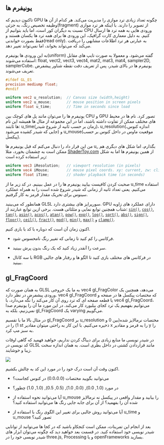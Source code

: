 ## یونیفرم ها

تاکنون دیدیم که GPU چگونه تعداد زیادی ترد موازی را مدیریت می‌کند. هر کدام از آن ها وظیفه تخصیص رنگ، به جزئی(fragment) از تصویر را دارند. با اینکه هر ترد موازی نسبت به دیگران کور است، اما باید بتوانیم از CPU ورودی هایی به همه ترد ها ارسال کنیم. به دلیل معماری کارت گرافیک، این ورودی ها برای همه ترد ها یکسان هستند و فقط بصورت خواندنی(read only). به عبارتی هر ترد اطلاعات مشابهی را دریافت می‌کند که می‌تواند بخواند، اما نمی‌تواند تغییر دهد.

به این ورودی ها یونیفرم(uniform) گفته می‌شود. و معمولا به صورت تایپ های مقابل استفاده می‌شوند: float, vect2, vect3, vect4, mat2, mat3, mat4, sampler2D, samplerCube. یونیفرم ها در بالای شیدر، پس از تعریف دقت نقطه شناور پیشفرض تعریف می‌شوند.

```glsl
#ifdef GL_ES
precision mediump float;
#endif

uniform vec2 u_resolution;  // Canvas size (width,height)
uniform vec2 u_mouse;       // mouse position in screen pixels
uniform float u_time;       // Time in seconds since load
```

یونیفرم ها را می‌توان مانند پل های کوچک بین CPU و GPU تصور کرد. نام ها در محیط های مختلف ممکن از تفاوت داشته باشند، اما در این مجموعه از مثال ها همیشه این نام ها ثابتند: u_time(زمان بر حسب ثانیه از شروع شیدر)، u_resolution(اندازه کنوس، جایی که شیدر کشیده می‌شود) و u_mouse(موقعیت ماوس در داخل کنوس بر حسب پیکسل).

من این قرار داد را دنبال می‌کنم که قبل یونیفرم ها u_ بگذارم، اما شکل های دیگری هم ممکن است به چشمتان بخورد، مثلا [ShaderToy.com](https://www.shadertoy.com/) از همین یونیفرم ها اما به شکل زیر استفاده کرده است:

```glsl
uniform vec3 iResolution;   // viewport resolution (in pixels)
uniform vec4 iMouse;        // mouse pixel coords. xy: current, zw: click
uniform float iTime;        // shader playback time (in seconds)
```

صحبت کردن کافیست بیایید یونیفرم ها را در عمل ببینیم. در کد زیر ما از u_time استفاده می‌کنیم. یعنی تعداد ثانیه از زمانی که شیدر شروع شده است را به همراه عملکرد سینوس برای تحریک مقدار قرمز به کار گرفتیم.

<div class="codeAndCanvas" data="time.frag"></div>

همانطور که می‌بینید GLSL سورپرایز های بیشتری دارد. GPU دارای عملکرد های زاویه شتاب همچنین توابع نمایی و مثلثاتی هست. برخی ازین توابع عبارتند از: [`sin()`](../glossary/?search=sin), [`cos()`](../glossary/?search=cos), [`tan()`](../glossary/?search=tan), [`asin()`](../glossary/?search=asin), [`acos()`](../glossary/?search=acos), [`atan()`](../glossary/?search=atan), [`pow()`](../glossary/?search=pow), [`exp()`](../glossary/?search=exp), [`log()`](../glossary/?search=log), [`sqrt()`](../glossary/?search=sqrt), [`abs()`](../glossary/?search=abs), [`sign()`](../glossary/?search=sign), [`floor()`](../glossary/?search=floor), [`ceil()`](../glossary/?search=ceil), [`fract()`](../glossary/?search=fract), [`mod()`](../glossary/?search=mod), [`min()`](../glossary/?search=min), [`max()`](../glossary/?search=max) و [`clamp()`](../glossary/?search=clamp).

اکنون زمان آن است که دوباره با کد با بازی کنیم.

* فرکانس را کم کنید تا زمانی که تغییر رنگ نامحسوس شود.

* سرعت را آنقدر زیاد کنید که یک رنگ بدون پرش ببینید.

* با سه کانال RGB در فرکانس های مختلف بازی کنید تا الگو ها و رفتار های جالبی ببینید.

## gl_FragCoord

به همان صورت که GLSL به ما یک خروجی vec4 gl_FragColor می‌دهد، همچنین یک ورودی پیشفرض در نظر دارد. vec4 gl_FragCoord که مختصات پیکسل ها در صفحه و یا قطعه صفحه ای که ترد روی آن کار می‌کند را نگه می‌دارد، با vec4 gl_FragCoord، می‌توانیم بفهمیم یک ترد کجای بیلبورد کار می‌کند. در این مورد ما آن را یونیفرم صدا نمی‌زنیم، بلکه به gl_FragCoord یک varying می‌گوییم.

<div class="codeAndCanvas" data="space.frag"></div>

در مثال بالا ما با تقسیم gl_FragCoord بر u_resolution مختصات نرمالایز شده(بین 0 و 1) را در st ذخیره می‌کنیم. با این کار به راحتی میتوان مقادیر x را به قرمز و مقادیر y را به سبز مپ کرد.

در شیدر نویسی ما منابع زیادی برای دیباگ کردن نداریم، خواهید فهمید که گاهی اوقات کد نویسی در GLSL مانند قراردادن کشتی در داخل بطری است. به همان اندازه سخت زیبا و خوشایند.

![](08.png)

اکنون وقت آن است درک خود را در مورد این کد به چالش بکشیم.

* می‌توانید بگویید مختصات (0.0،0.0) در کنوس کجاست؟

* در مورد (1.0, 0.0), (0.0, 1.0), (0.5, 0.5), (1.0, 1.0) چطور؟

* آیا می‌توانید نحوه استفاده از u_mouse را بیابید و مقدار واقعی در پیکسل نه نرمالایز شده آن را بفهمید؟ از آن برای جابه جایی رنگ ها می‌توانید استفاده کنید؟

* آیا می‌توانید روش جالبی برای تغییر این الگوی رنگ با استفاده از u_time و u_mouse تصور کنید؟

بعد از انجام این تمرینات، ممکن است کنجکاو باشید که در کجا ها می‌توانید از توانایی شیدر نویسی خود استفاده کنید. در قسمت بعد خواهید دید که چگونه می‌توان ابزار های شیدر نویسی خود را در three.js, Processing و یا openFrameworks بسازید.